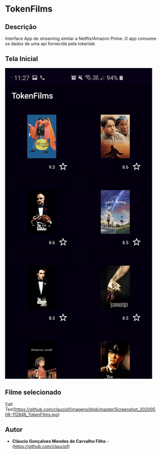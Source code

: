 # TokenFilms

## Descrição 
Interface App de streaming similar a Netflix/Amazon Prime.
O app consome os dados de uma api fornecida pela tokenlab


## Tela Inicial

![alt Text](https://github.com/clauciof/imagens/blob/master/Screenshot_20200508-112736_TokenFilms.jpg)

## Filme selecionado

![alt Text]https://github.com/clauciof/imagens/blob/master/Screenshot_20200508-112846_TokenFilms.jpg)





## Autor

* **Cláucio Gonçalves Mendes de Carvalho Filho** - (https://github.com/clauciof)


